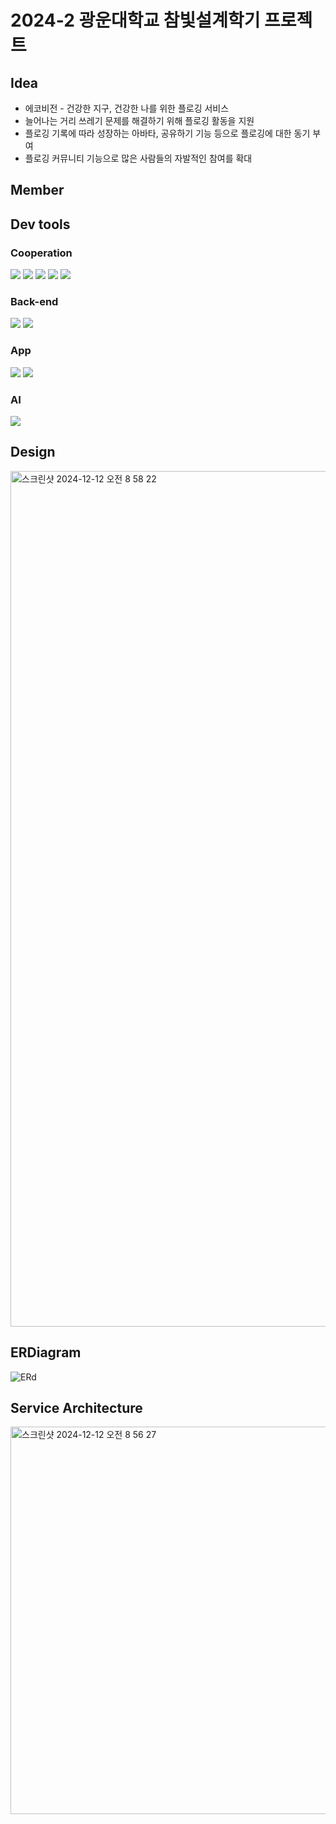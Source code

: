 # 2024-2 광운대학교 참빛설계학기 프로젝트

## Idea

- 에코비전 - 건강한 지구, 건강한 나를 위한 플로깅 서비스
- 늘어나는 거리 쓰레기 문제를 해결하기 위해 플로깅 활동을 지원
- 플로깅 기록에 따라 성장하는 아바타, 공유하기 기능 등으로 플로깅에 대한 동기 부여
- 플로깅 커뮤니티 기능으로 많은 사람들의 자발적인 참여를 확대

## Member



## Dev tools

### Cooperation

<img src="https://img.shields.io/badge/Git-F05032?style=flat&logo=Git&logoColor=white"/> <img src="https://img.shields.io/badge/Github-222222?style=flat&logo=Github&logoColor=white"/> <img src="https://img.shields.io/badge/Notion-000000?style=flat&logo=notion&logoColor=white"/> <img src="https://img.shields.io/badge/Discord-5865F2?style=flat&logo=discord&logoColor=white"/> <img src="https://img.shields.io/badge/Figma-F24E1E?style=flat&logo=figma&logoColor=white"/>

### Back-end

<img src="https://img.shields.io/badge/Java-007396?style=flat&logo=coffeescript&logoColor=white"/> <img src="https://img.shields.io/badge/Spring-6DB33F?style=flat&logo=Spring&logoColor=white"/> 

### App

<img src="https://img.shields.io/badge/Dart-0175C2?style=flat&logo=Dart&logoColor=white"/> <img src="https://img.shields.io/badge/Flutter-02569B?style=flat&logo=Flutter&logoColor=white"/> 

### AI

<img src="https://img.shields.io/badge/Python-3776AB?style=flat&logo=Python&logoColor=white"/> 

## Design

<img width="1369" alt="스크린샷 2024-12-12 오전 8 58 22" src="https://github.com/user-attachments/assets/9f9d3ead-38fb-4b2d-99c0-2aa81357d823" />


## ERDiagram

![ERd](https://github.com/user-attachments/assets/3ad45006-2e1a-49be-a90d-9a9542350254)

## Service Architecture

<img width="620" alt="스크린샷 2024-12-12 오전 8 56 27" src="https://github.com/user-attachments/assets/1eaed10a-c87a-4be3-b64c-c89fc60139ce" />


